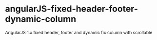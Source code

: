 # angularJS-fixed-header-footer-dynamic-column
AngularJS 1.x fixed header, footer and dynamic fix column with scrollable
